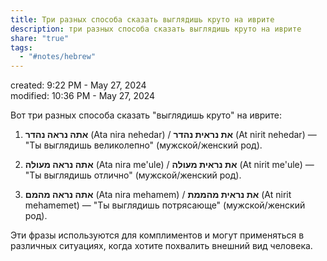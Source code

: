 ```yaml
---  
title: Три разных способа сказать выглядишь круто на иврите  
description: три разных способа сказать выглядишь круто на иврите  
share: "true"  
tags:  
  - "#notes/hebrew"  
---  
```

created: 9:22 PM - May 27, 2024  
modified: 10:36 PM - May 27, 2024  
  
Вот три разных способа сказать "выглядишь круто" на иврите:  
  
1. **אתה נראה נהדר** (Ata nira nehedar) / **את נראית נהדר** (At nirit nehedar) — "Ты выглядишь великолепно" (мужской/женский род).  
  
2. **אתה נראה מעולה** (Ata nira me'ule) / **את נראית מעולה** (At nirit me'ule) — "Ты выглядишь отлично" (мужской/женский род).  
  
3. **אתה נראה מהמם** (Ata nira mehamem) / **את נראית מהממת** (At nirit mehamemet) — "Ты выглядишь потрясающе" (мужской/женский род).  
  
Эти фразы используются для комплиментов и могут применяться в различных ситуациях, когда хотите похвалить внешний вид человека.